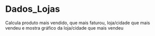# Dados_Lojas
 Calcula produto mais vendido, que mais faturou, loja/cidade que mais vendeu e mostra gráfico da loja/cidade que mais vendeu
